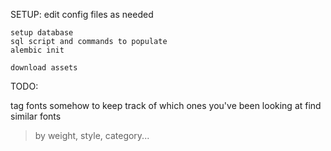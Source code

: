 SETUP:
    edit config files as needed

    setup database
    sql script and commands to populate
    alembic init

    download assets


TODO:

tag fonts somehow to keep track of which ones you've been looking at
find similar fonts
> by weight, style, category...

